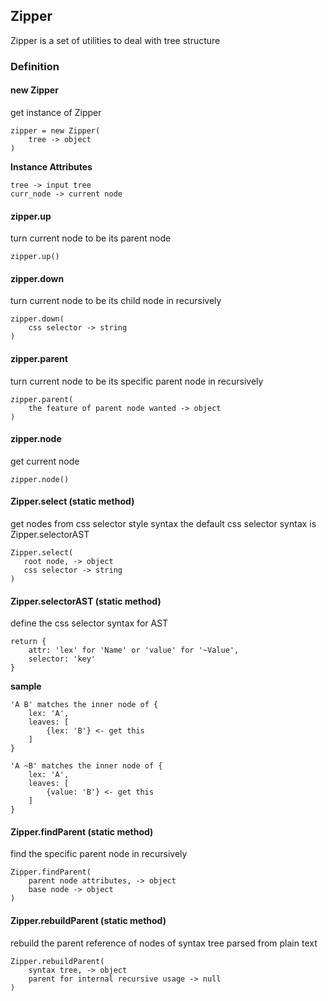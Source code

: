 ## Zipper

Zipper is a set of utilities to deal with tree structure

### Definition

#### new Zipper
get instance of Zipper
```
zipper = new Zipper(
    tree -> object
)
```

**Instance Attributes**
```
tree -> input tree
curr_node -> current node
```
#### zipper.up
turn current node to be its parent node
```
zipper.up()
```

#### zipper.down
turn current node to be its child node in recursively
```
zipper.down(
    css selector -> string
)
```

#### zipper.parent
turn current node to be its specific parent node in recursively
```
zipper.parent(
    the feature of parent node wanted -> object
)
```
#### zipper.node
get current node
```
zipper.node()
```


#### Zipper.select (static method)
get nodes from css selector style syntax
the default css selector syntax is Zipper.selectorAST
```
Zipper.select(
   root node, -> object
   css selector -> string
)
```

#### Zipper.selectorAST (static method)
define the css selector syntax for AST
```
return {
    attr: 'lex' for 'Name' or 'value' for '~Value',
    selector: 'key'
}
```

**sample**
```
'A B' matches the inner node of {
    lex: 'A',
    leaves: [
        {lex: 'B'} <- get this
    ]
}

'A ~B' matches the inner node of {
    lex: 'A',
    leaves: [
        {value: 'B'} <- get this
    ]
}
```

#### Zipper.findParent (static method)
find the specific parent node in recursively
```
Zipper.findParent(
    parent node attributes, -> object
    base node -> object
)
```

#### Zipper.rebuildParent (static method)
rebuild the parent reference of nodes of syntax tree parsed from plain text
```
Zipper.rebuildParent(
    syntax tree, -> object
    parent for internal recursive usage -> null
)
```